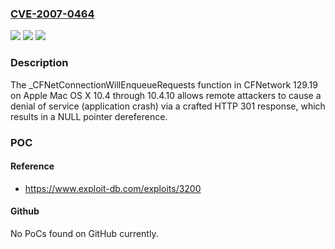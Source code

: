 ### [CVE-2007-0464](https://cve.mitre.org/cgi-bin/cvename.cgi?name=CVE-2007-0464)
![](https://img.shields.io/static/v1?label=Product&message=n%2Fa&color=blue)
![](https://img.shields.io/static/v1?label=Version&message=n%2Fa&color=blue)
![](https://img.shields.io/static/v1?label=Vulnerability&message=n%2Fa&color=brighgreen)

### Description

The _CFNetConnectionWillEnqueueRequests function in CFNetwork 129.19 on Apple Mac OS X 10.4 through 10.4.10 allows remote attackers to cause a denial of service (application crash) via a crafted HTTP 301 response, which results in a NULL pointer dereference.

### POC

#### Reference
- https://www.exploit-db.com/exploits/3200

#### Github
No PoCs found on GitHub currently.

